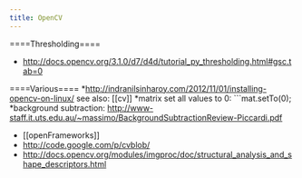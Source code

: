```yaml
---
title: OpenCV
---
```


====Thresholding====
* http://docs.opencv.org/3.1.0/d7/d4d/tutorial_py_thresholding.html#gsc.tab=0

====Various====
*http://indranilsinharoy.com/2012/11/01/installing-opencv-on-linux/
see also: [[cv]]
*matrix set all values to 0: ```mat.setTo(0);</code>
*background subtraction: http://www-staff.it.uts.edu.au/~massimo/BackgroundSubtractionReview-Piccardi.pdf
* [[openFrameworks]]
* http://code.google.com/p/cvblob/
* http://docs.opencv.org/modules/imgproc/doc/structural_analysis_and_shape_descriptors.html
